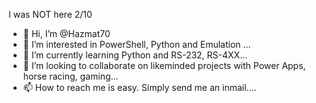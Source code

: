 I was NOT here 2/10
- 👋 Hi, I’m @Hazmat70
- 👀 I’m interested in PowerShell, Python and Emulation ...
- 🌱 I’m currently learning Python and RS-232, RS-4XX...
- 💞️ I’m looking to collaborate on likeminded projects with Power Apps, horse racing, gaming...
- 📫 How to reach me is easy. Simply send me an inmail....

<!---
Hazmat70/Hazmat70 is a ✨ special ✨ repository because its `README.md` (this file) appears on your GitHub profile.
You can click the Preview link to take a look at your changes.
--->
